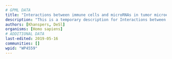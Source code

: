 ```yaml
---
# GPML DATA
title: "Interactions between immune cells and microRNAs in tumor microenvironment"
description: "This is a temporary description for Interactions between immune cells and microRNAs in tumor microenvironment"
authors: [Khanspers, DeSl]
organisms: [Homo sapiens]
# ADDITIONAL DATA
last-edited: 2019-05-16
communities: []
wpid: "WP4559"
---
```

